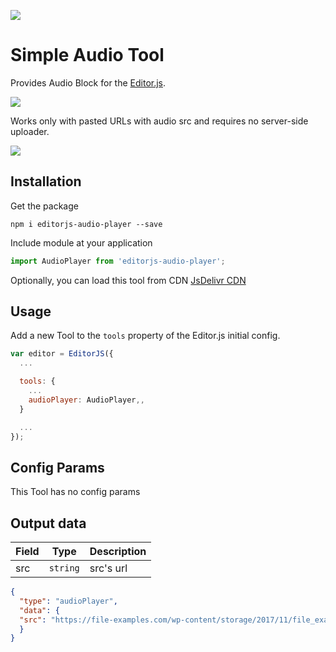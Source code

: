 ![](https://badgen.net/badge/Editor.js/v2.0/blue)

# Simple Audio Tool

Provides Audio Block for the [Editor.js](https://editorjs.io).

![](https://res.cloudinary.com/renanrider/image/upload/v1700151279/npm%20files/demo.gif)

Works only with pasted URLs with audio src and requires no server-side uploader.

![](assets/image-uploading.gif)

## Installation

Get the package

```shell
npm i editorjs-audio-player --save
```

Include module at your application

```javascript
import AudioPlayer from 'editorjs-audio-player';
```

Optionally, you can load this tool from CDN [JsDelivr CDN](https://cdn.jsdelivr.net/npm/editorjs-audio-player)


## Usage

Add a new Tool to the `tools` property of the Editor.js initial config.

```javascript
var editor = EditorJS({
  ...

  tools: {
    ...
    audioPlayer: AudioPlayer,,
  }

  ...
});
```

## Config Params

This Tool has no config params


## Output data

| Field          | Type      | Description                     |
| -------------- | --------- | ------------------------------- |
| src            | `string`  | src's url                     |


```json
{
  "type": "audioPlayer",
  "data": {
  "src": "https://file-examples.com/wp-content/storage/2017/11/file_example_MP3_700KB.mp3"
  }
}
```

